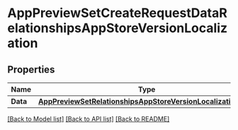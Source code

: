 # AppPreviewSetCreateRequestDataRelationshipsAppStoreVersionLocalization

## Properties

Name | Type | Description | Notes
------------ | ------------- | ------------- | -------------
**Data** | [**AppPreviewSetRelationshipsAppStoreVersionLocalizationData**](AppPreviewSet_relationships_appStoreVersionLocalization_data.md) |  | 

[[Back to Model list]](../README.md#documentation-for-models) [[Back to API list]](../README.md#documentation-for-api-endpoints) [[Back to README]](../README.md)



